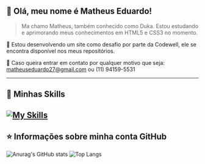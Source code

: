 ## 💜 Olá, meu nome é <strong>Matheus Eduardo!</strong>

> Ma chamo Matheus, também conhecido como Duka. Estou estudando e aprimorando meus conhecimentos em HTML5 e CSS3 no momento.

🔭 Estou desenvolvendo um site como desafio por parte da Codewell, ele se encontra disponível nos meus repositórios.

💬 Caso queira entrar em contato por qualquer motivo que seja: matheuseduardo27@gmail.com ou (11) 94159-5531

----

## 🚀 Minhas Skills

[![My Skills](https://skills.thijs.gg/icons?i=,html,css)](https://skills.thijs.gg)
---

## ⭐ Informações sobre minha conta GitHub
![Anurag's GitHub stats](https://github-readme-stats.vercel.app/api?username=dukaah&show_icons=true&theme=tokyonight) ![Top Langs](https://github-readme-stats.vercel.app/api/top-langs/?username=dukaah&layout=compact&theme=radical)


